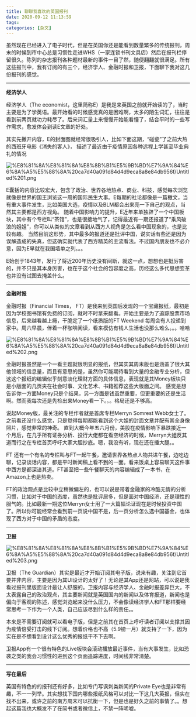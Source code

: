 ```yaml
---
title: 聊聊我喜欢的英国报刊
date: 2020-09-12 11:13:59
tags: 
categories: [杂文]
---
```



虽然现在已经进入了电子时代，但是在英国你还是能看到数量繁多的传统报刊，周末的时候到市中心总是习惯性走进WHS（一家连锁书刊文具店）然后在报刊栏停留很久。陈列的杂志报刊各种题材最新的事件一目了然，随便翻翻就很满足。所有这些报刊中，我有订阅的有三个，经济学人、金融时报和卫报，下面聊下我对这几份报刊的感觉。

---

**经济学人**


经济学人（The economist，这里简称E）是我是来英国之前就开始读的了，当时主要是为了学英语。最开始看的时候感觉真的是困难啊，太多的陌生词汇，往往是看到前两页就功力耗尽了。后来词汇量上来慢慢开始能看懂了，结合平时的一些写作需求，愈发体会到读E文章的好处。

其实先撇开内容，E的封面图就经常很吸引人，比如下面这期，“碰瓷”了之前大热的西班牙电影《消失的客人》， 描述了最近由于疫情原因各种远程上学甚至毕业典礼的情况

![%E8%81%8A%E8%81%8A%E8%8B%B1%E5%9B%BD%E7%9A%84%E6%8A%A5%E5%88%8A%20ca7d40a091d84d4d9eca8a8e84db956f/Untitled%201.png](https://user-images.githubusercontent.com/1400357/92993538-45469680-f4ea-11ea-8e06-7ba733add956.png)

E囊括的内容比较宏大，包含了政治、世界各地热点、商业、科技，感觉每次浏览就像是世界的国王浏览这一周的国际民生大事。E每期的社论都像是一篇檄文，当有重大事件发生，比如美国大选，疫情以及BLM都会出来亮一下自己的观点，当然其主要都是西方视角。
随着中国影响力的提升，E近年来单独辟了一个中国板块，其中有个专栏叫“茶馆”，也是很接地气了，记得最近有一期还报道了“乘风破浪的姐姐”，你可以从类似的文章看到从西方人视角是怎么看中国现象的，也是比较有趣。 当然目前这形势，其中最多的报道还是批评中国，说实话有些还是因为误解造成的失真，但这确实就代表了西方精英的主流看法。不过国内朋友也不必介意，因为E早就在我国墙单之列。。。

E始创于1843年，发行了将近200年历史没有间断，就这一点，想想也是挺厉害的，并不只是其本身厉害，也在于这个社会的包容度之高，历经这么多代思想变革也并没有试图去掩盖什么。

---

**金融时报**

金融时报（Financial Times， FT）是我来到英国后发现的一个宝藏报纸，最初是因为学校图书馆有免费的订阅，就时不时拿来翻看。开始主要是为了追踪股票市场信息，后来越看越上瘾，干脆定了一个纸质版的FT Weekend 每周会有人投递到家中。周六早晨，伴着一杯咖啡阅读，看来模仿有钱人生活也没那么难么。。。哈哈

![%E8%81%8A%E8%81%8A%E8%8B%B1%E5%9B%BD%E7%9A%84%E6%8A%A5%E5%88%8A%20ca7d40a091d84d4d9eca8a8e84db956f/Untitled%202.png](https://user-images.githubusercontent.com/1400357/92993539-47a8f080-f4ea-11ea-990e-ce9e90d4e59c.png)

金融时报虽然是一个一看主题就很明显的报纸，但其实其周末版也是涵盖了很大其他领域的信息量，而且有意思的是，虽然你可能期待看到大量的金融专业分析，但这这个报纸的编辑似乎刻意淡化理财方面的具体信息，表现就是其Money板块只是小版面的几页夹在社会时事、文化艺术、书籍推荐这些大版面之间。 感觉是想告诉你一方面Money只是个结果，另一方面是钱虽然重要，但更重要的还是生活啊。然而我每次还是先检出来Money看一下。。。格局还是不够高。

说起Money版，最关注的专栏作者就是首席专栏Merryn Somrest Webb女士了。之前看还没什么感觉，只是觉得每期都能看到这个大姐的封面文章并配有其全身像照片，感觉非常的神奇。 直到大概今年五六月份，美股在疫情影响下暴跌接近一个月后，在几乎所有证券分析、投行大佬都在看空经济的时候，Merryn大姐反其道而行之在专栏首页呼吁大家大胆抄底。嗯，我没有听，现在还在捶大腿。。     

FT 还有一个有名的专栏叫与FT一起午餐，邀请世界各热点人物共进午餐，边吃边聊，记录谈话内容，都是平时新闻稿上看不到的一面。看来饭桌上容易聊天这件事中西方是都深谙其道。FT甚至把一些午餐聊天的内容编辑成了一本书，在Amazon上也是热卖。

FT的政治观点是比较中立稍微偏左的，也可以说是带着金融家的冷酷无情的分析习惯，比如对于中国的态度，虽然也是批评居多，但是面对中国经济，还是理性的服气的。比如最新一期这位Merryn女士用了一大篇幅论证现在是时候投资中国了。所以你可能经常会看到前一页说中国不是，后一页分析怎么选中国基金，也体现了西方对于中国的矛盾的态度。

--- 

**卫报**

![%E8%81%8A%E8%81%8A%E8%8B%B1%E5%9B%BD%E7%9A%84%E6%8A%A5%E5%88%8A%20ca7d40a091d84d4d9eca8a8e84db956f/Untitled%203.png](https://user-images.githubusercontent.com/1400357/92993540-48da1d80-f4ea-11ea-9b7e-b5f1b61e32c0.png)

卫报（The Guardian）其实是最近才开始订阅其电子版，说来有趣，关注到它首要并非内容，主要是因为其UI设计的太好了！无论是其App还是网站，可以说是我看过报刊里版面设计最让人舒服的。卫报内容与经济学人、金融时报差异巨大，不太表露自己的政治观点，其主要新闻就是英国国内的新闻以及体育报道，新闻也是偏向于客观的陈述，感觉浏览起来没什么压力，不会像读经济学人和FT那样要经常思考一下作为一个人类，自己应该尽到什么样的责任。。

本来是不需要订阅就可以看电子版，但是之前其在首页上呼吁读者订阅以支撑其因为疫情倍受打击的线下订阅。想着价格也不高（5.9镑一月）就支持了一下，因为实在是不想看到设计这么优秀的报纸干不下去啊。

卫报App有一个很有特色的Live板块会滚动播放最近事件，当有大事发生，比如恐袭之类的我会习惯性的进到这个页面追踪进度，时间线非常清楚。

---

**写在最后**

英国有特色的的报刊还有好多，比如专门写讽刺类新闻的Private Eye也是非常有趣，不一一列举。其实想找下国内哪些报纸风格可以对比一下这几大英报，但实在找不出来，或许之前的南方周末可以抗衡一下，但是也是好久之前的事情了。。想起这篇我也大概发不了在简书或者微信上，不禁一阵唏嘘。
